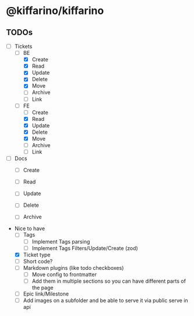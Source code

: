# @kiffarino/kiffarino


## TODOs
- [ ] Tickets
    - [ ] BE
        - [x] Create
        - [x] Read
        - [x] Update
        - [x] Delete
        - [x] Move
        - [ ] Archive
        - [ ] Link
    - [ ] FE
        - [ ] Create
        - [x] Read
        - [x] Update
        - [x] Delete
        - [x] Move
        - [ ] Archive
        - [ ] Link

- [ ] Docs
    - [ ] Create
    - [ ] Read
    - [ ] Update
    - [ ] Delete
    - [ ] Archive


- Nice to have
    - [ ] Tags
        - [ ] Implement Tags parsing
        - [ ] Implement Tags Filters/Update/Create (zod)
    - [x] Ticket type
    - [ ] Short code?
    - [ ] Markdown plugins (like todo checkboxes)
        - [ ] Move config to frontmatter
        - [ ] Add them in multiple sections so you can have  different parts of the page
    - [ ] Epic link/Milestone
    - [ ] Add images on a subfolder and be able to serve it via public serve in api
